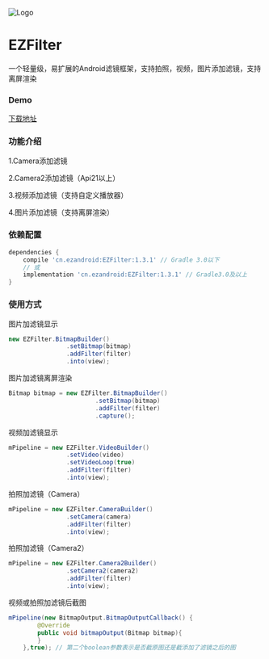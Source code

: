 ![Logo](https://raw.githubusercontent.com/uestccokey/EZFilter/master/logo.png)
# EZFilter
一个轻量级，易扩展的Android滤镜框架，支持拍照，视频，图片添加滤镜，支持离屏渲染

### Demo

[下载地址](https://raw.githubusercontent.com/uestccokey/EZFilter/master/demo.apk)

### 功能介绍

1.Camera添加滤镜

2.Camera2添加滤镜（Api21以上）

3.视频添加滤镜（支持自定义播放器）

4.图片添加滤镜（支持离屏渲染）

### 依赖配置

``` gradle
dependencies {
    compile 'cn.ezandroid:EZFilter:1.3.1' // Gradle 3.0以下
    // 或
    implementation 'cn.ezandroid:EZFilter:1.3.1' // Gradle3.0及以上
}
```

### 使用方式

图片加滤镜显示

``` java
new EZFilter.BitmapBuilder()
                .setBitmap(bitmap)
                .addFilter(filter)
                .into(view);
```
图片加滤镜离屏渲染

``` java
Bitmap bitmap = new EZFilter.BitmapBuilder()
                        .setBitmap(bitmap)
                        .addFilter(filter)
                        .capture();

```

视频加滤镜显示

``` java
mPipeline = new EZFilter.VideoBuilder()
                .setVideo(video)
                .setVideoLoop(true)
                .addFilter(filter)
                .into(view);
```

拍照加滤镜（Camera）

``` java
mPipeline = new EZFilter.CameraBuilder()
                .setCamera(camera)
                .addFilter(filter)
                .into(view);
```

拍照加滤镜（Camera2）

``` java
mPipeline = new EZFilter.Camera2Builder()
                .setCamera2(camera2)
                .addFilter(filter)
                .into(view);
```

视频或拍照加滤镜后截图

``` java
mPipeline(new BitmapOutput.BitmapOutputCallback() {
        @Override
        public void bitmapOutput(Bitmap bitmap){
        }
    },true); // 第二个boolean参数表示是否截原图还是截添加了滤镜之后的图
```

